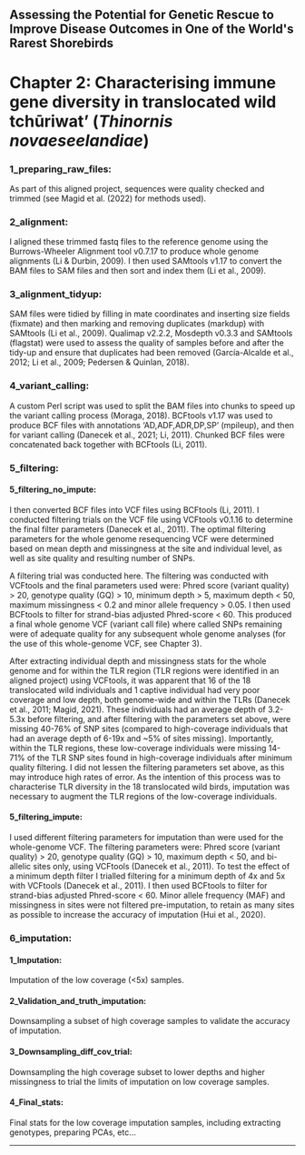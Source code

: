 ## Assessing the Potential for Genetic Rescue to Improve Disease Outcomes in One of the World's Rarest Shorebirds

# Chapter 2: Characterising immune gene diversity in translocated wild tchūriwat’ (*Thinornis novaeseelandiae*)



### 1_preparing_raw_files:
As part of this aligned project, sequences were quality checked and
trimmed (see Magid et al. (2022) for methods used). 


### 2_alignment:
I aligned these trimmed fastq files to the reference genome using the Burrows-Wheeler 
Alignment tool v0.7.17 to produce whole genome alignments (Li & Durbin, 2009). I then used 
SAMtools v1.17 to convert the BAM files to SAM files and then sort and index them (Li et al., 
2009). 


### 3_alignment_tidyup:
SAM files were tidied by filling in mate coordinates and inserting size fields (fixmate) and 
then marking and removing duplicates (markdup) with SAMtools (Li et al., 2009). Qualimap 
v2.2.2, Mosdepth v0.3.3 and SAMtools (flagstat) were used to assess the quality of samples 
before and after the tidy-up and ensure that duplicates had been removed (García-Alcalde et al., 
2012; Li et al., 2009; Pedersen & Quinlan, 2018).


### 4_variant_calling:
A custom Perl script was used to split the BAM files into chunks to speed up the variant 
calling process (Moraga, 2018). BCFtools v1.17 was used to produce BCF files with annotations 
‘AD,ADF,ADR,DP,SP’ (mpileup), and then for variant calling (Danecek et al., 2021; Li, 2011). 
Chunked BCF files were concatenated back together with BCFtools (Li, 2011). 


### 5_filtering:
#### 5_filtering_no_impute:
I then converted BCF files into VCF files using BCFtools (Li, 2011). I conducted filtering trials on the VCF file using 
VCFtools v0.1.16 to determine the final filter parameters (Danecek et al., 2011). The optimal 
filtering parameters for the whole genome resequencing VCF were determined based on mean
depth and missingness at the site and individual level, as well as site quality and resulting 
number of SNPs. 

A filtering trial was conducted here.
The filtering was conducted with VCFtools and the final parameters used were: 
Phred score (variant quality) > 20, genotype quality (GQ) > 10, minimum depth > 5, maximum 
depth < 50, maximum missingness < 0.2 and minor allele frequency > 0.05. I then used BCFtools 
to filter for strand-bias adjusted Phred-score < 60. This produced a final whole genome VCF
(variant call file) where called SNPs remaining were of adequate quality for any subsequent 
whole genome analyses (for the use of this whole-genome VCF, see Chapter 3).

After extracting individual depth and missingness stats for the whole genome and for 
within the TLR region (TLR regions were identified in an aligned project) using VCFtools, it was 
apparent that 16 of the 18 translocated wild individuals and 1 captive individual had very poor 
coverage and low depth, both genome-wide and within the TLRs (Danecek et al., 2011; Magid, 
2021). These individuals had an average depth of 3.2-5.3x before filtering, and after filtering
with the parameters set above, were missing 40-76% of SNP sites (compared to high-coverage
individuals that had an average depth of 6-19x and ~5% of sites missing). Importantly, within 
the TLR regions, these low-coverage individuals were missing 14-71% of the TLR SNP sites
found in high-coverage individuals after minimum quality filtering. I did not lessen the filtering 
parameters set above, as this may introduce high rates of error. As the intention of this process 
was to characterise TLR diversity in the 18 translocated wild birds, imputation was necessary to
augment the TLR regions of the low-coverage individuals.


#### 5_filtering_impute:
I used different filtering parameters for imputation than were used for the whole-genome
VCF. The filtering parameters were: Phred score (variant quality) > 20, genotype quality (GQ) > 
10, maximum depth < 50, and bi-allelic sites only, using VCFtools (Danecek et al., 2011). To test 
the effect of a minimum depth filter I trialled filtering for a minimum depth of 4x and 5x with 
VCFtools (Danecek et al., 2011). I then used BCFtools to filter for strand-bias adjusted Phred-score < 60. Minor allele frequency (MAF) and missingness in sites were not filtered pre-imputation, to retain as many sites as possible to increase the accuracy of imputation (Hui et al., 
2020).


### 6_imputation:
#### 1_Imputation: 
Imputation of the low coverage (<5x) samples.

#### 2_Validation_and_truth_imputation: 
Downsampling a subset of high coverage samples to validate the accuracy of imputation.

#### 3_Downsampling_diff_cov_trial: 
Downsampling the high coverage subset to lower depths and higher missingness to trial the limits of imputation on low coverage samples.

#### 4_Final_stats: 
Final stats for the low coverage imputation samples, including extracting genotypes, preparing PCAs, etc...

____________________________________________________________________________________________________





